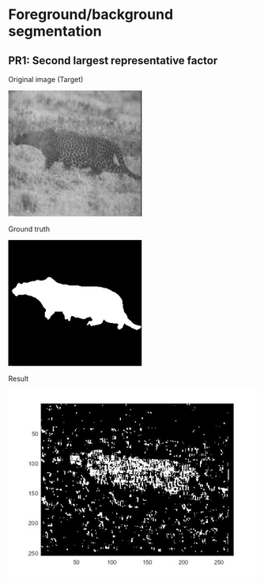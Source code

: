 # Foreground/background segmentation
## PR1: Second largest representative factor
Original image (Target)

![Alt text](PR1/pic/cheetah.jpg "cheetah")

Ground truth

![Alt text](PR1/pic/cheetah_mask.jpg "cheetah_mask")

Result

![Alt text](PR1/pic/result.jpg "result")
